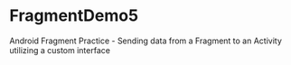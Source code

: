 # FragmentDemo5
Android Fragment Practice - Sending data from a Fragment to an Activity utilizing a custom interface
